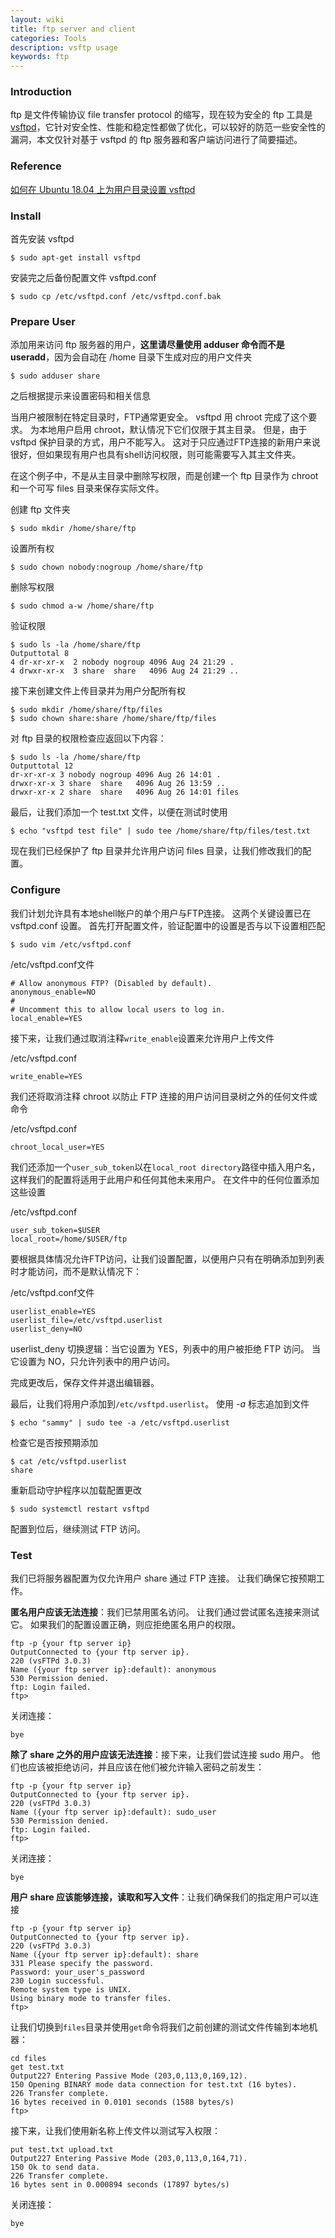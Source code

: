 ```yaml
---
layout: wiki
title: ftp server and client
categories: Tools
description: vsftp usage
keywords: ftp
---
```


### Introduction

ftp 是文件传输协议 file transfer protocol 的缩写，现在较为安全的 ftp 工具是 [vsftpd](https://security.appspot.com/vsftpd.html)，它针对安全性、性能和稳定性都做了优化，可以较好的防范一些安全性的漏洞，本文仅针对基于 vsftpd 的 ftp 服务器和客户端访问进行了简要描述。

### Reference

[如何在 Ubuntu 18.04 上为用户目录设置 vsftpd](https://www.howtoing.com/how-to-set-up-vsftpd-for-a-user-s-directory-on-ubuntu-18-04)

### Install

首先安装 vsftpd

```shell
$ sudo apt-get install vsftpd
```

安装完之后备份配置文件 vsftpd.conf

```shell
$ sudo cp /etc/vsftpd.conf /etc/vsftpd.conf.bak
```

### Prepare User

添加用来访问 ftp 服务器的用户，**这里请尽量使用 adduser 命令而不是 useradd**，因为会自动在 /home 目录下生成对应的用户文件夹

```shell
$ sudo adduser share
```

之后根据提示来设置密码和相关信息

当用户被限制在特定目录时，FTP通常更安全。 vsftpd 用 chroot 完成了这个要求。 为本地用户启用 chroot，默认情况下它们仅限于其主目录。 但是，由于 vsftpd 保护目录的方式，用户不能写入。 这对于只应通过FTP连接的新用户来说很好，但如果现有用户也具有shell访问权限，则可能需要写入其主文件夹。

在这个例子中，不是从主目录中删除写权限，而是创建一个 ftp 目录作为 chroot 和一个可写 files 目录来保存实际文件。

创建 ftp 文件夹

```shell
$ sudo mkdir /home/share/ftp
```

设置所有权

```shell
$ sudo chown nobody:nogroup /home/share/ftp
```

删除写权限

```shell
$ sudo chmod a-w /home/share/ftp
```

验证权限

```shell
$ sudo ls -la /home/share/ftp
Outputtotal 8
4 dr-xr-xr-x  2 nobody nogroup 4096 Aug 24 21:29 .
4 drwxr-xr-x  3 share  share   4096 Aug 24 21:29 ..
```

接下来创建文件上传目录并为用户分配所有权

```shell
$ sudo mkdir /home/share/ftp/files
$ sudo chown share:share /home/share/ftp/files
```

对 ftp 目录的权限检查应返回以下内容：

```shell
$ sudo ls -la /home/share/ftp
Outputtotal 12
dr-xr-xr-x 3 nobody nogroup 4096 Aug 26 14:01 .
drwxr-xr-x 3 share  share   4096 Aug 26 13:59 ..
drwxr-xr-x 2 share  share   4096 Aug 26 14:01 files
```

最后，让我们添加一个 test.txt 文件，以便在测试时使用

```shell
$ echo "vsftpd test file" | sudo tee /home/share/ftp/files/test.txt
```

现在我们已经保护了 ftp 目录并允许用户访问 files 目录，让我们修改我们的配置。

### Configure

我们计划允许具有本地shell帐户的单个用户与FTP连接。 这两个关键设置已在 vsftpd.conf 设置。 首先打开配置文件，验证配置中的设置是否与以下设置相匹配

```shell
$ sudo vim /etc/vsftpd.conf
```

/etc/vsftpd.conf文件

```shell
# Allow anonymous FTP? (Disabled by default).
anonymous_enable=NO
#
# Uncomment this to allow local users to log in.
local_enable=YES
```

接下来，让我们通过取消注释`write_enable`设置来允许用户上传文件

/etc/vsftpd.conf

```shell
write_enable=YES
```

我们还将取消注释 chroot 以防止 FTP 连接的用户访问目录树之外的任何文件或命令

/etc/vsftpd.conf

```shell
chroot_local_user=YES
```

我们还添加一个`user_sub_token`以在`local_root directory`路径中插入用户名，这样我们的配置将适用于此用户和任何其他未来用户。 在文件中的任何位置添加这些设置

/etc/vsftpd.conf

```shell
user_sub_token=$USER
local_root=/home/$USER/ftp
```

要根据具体情况允许FTP访问，让我们设置配置，以便用户只有在明确添加到列表时才能访问，而不是默认情况下：

/etc/vsftpd.conf文件

```shell
userlist_enable=YES
userlist_file=/etc/vsftpd.userlist
userlist_deny=NO
```

userlist_deny 切换逻辑：当它设置为 YES，列表中的用户被拒绝 FTP 访问。 当它设置为 NO，只允许列表中的用户访问。

完成更改后，保存文件并退出编辑器。

最后，让我们将用户添加到`/etc/vsftpd.userlist`。 使用 *-a* 标志追加到文件

```shell
$ echo "sammy" | sudo tee -a /etc/vsftpd.userlist
```

检查它是否按预期添加

```shell
$ cat /etc/vsftpd.userlist
share
```

重新启动守护程序以加载配置更改

```shell
$ sudo systemctl restart vsftpd
```

配置到位后，继续测试 FTP 访问。

### Test

我们已将服务器配置为仅允许用户 share 通过 FTP 连接。 让我们确保它按预期工作。

**匿名用户应该无法连接**：我们已禁用匿名访问。 让我们通过尝试匿名连接来测试它。 如果我们的配置设置正确，则应拒绝匿名用户的权限。 

```
ftp -p {your ftp server ip}
OutputConnected to {your ftp server ip}.
220 (vsFTPd 3.0.3)
Name ({your ftp server ip}:default): anonymous
530 Permission denied.
ftp: Login failed.
ftp>
```

关闭连接：

```
bye
```

**除了 share 之外的用户应该无法连接**：接下来，让我们尝试连接 sudo 用户。 他们也应该被拒绝访问，并且应该在他们被允许输入密码之前发生：

```
ftp -p {your ftp server ip}
OutputConnected to {your ftp server ip}.
220 (vsFTPd 3.0.3)
Name ({your ftp server ip}:default): sudo_user
530 Permission denied.
ftp: Login failed.
ftp>
```

关闭连接：

```
bye
```

**用户 share 应该能够连接，读取和写入文件**：让我们确保我们的指定用户可以连接

```
ftp -p {your ftp server ip}
OutputConnected to {your ftp server ip}.
220 (vsFTPd 3.0.3)
Name ({your ftp server ip}:default): share
331 Please specify the password.
Password: your_user's_password
230 Login successful.
Remote system type is UNIX.
Using binary mode to transfer files.
ftp>
```

让我们切换到`files`目录并使用`get`命令将我们之前创建的测试文件传输到本地机器：

```
cd files
get test.txt
Output227 Entering Passive Mode (203,0,113,0,169,12).
150 Opening BINARY mode data connection for test.txt (16 bytes).
226 Transfer complete.
16 bytes received in 0.0101 seconds (1588 bytes/s)
ftp>
```

接下来，让我们使用新名称上传文件以测试写入权限：

```
put test.txt upload.txt
Output227 Entering Passive Mode (203,0,113,0,164,71).
150 Ok to send data.
226 Transfer complete.
16 bytes sent in 0.000894 seconds (17897 bytes/s)
```

关闭连接：

```
bye
```